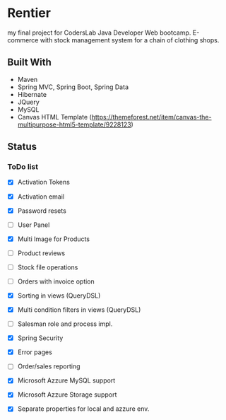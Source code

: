 # Rentier

my final project for CodersLab Java Developer Web bootcamp. 
E-commerce with stock management system for a chain of 
clothing shops.

## Built With

* Maven
* Spring MVC, Spring Boot, Spring Data
* Hibernate
* JQuery
* MySQL
* Canvas HTML Template (https://themeforest.net/item/canvas-the-multipurpose-html5-template/9228123)

## Status


### ToDo list

- [x] Activation Tokens
- [x] Activation email
- [x] Password resets
- [ ] User Panel
- [x] Multi Image for Products
- [ ] Product reviews
- [ ] Stock file operations
- [ ] Orders with invoice option
- [x] Sorting in views (QueryDSL)
- [x] Multi condition filters in views (QueryDSL)
- [ ] Salesman role and process impl.
- [x] Spring Security
- [x] Error pages
- [ ] Order/sales reporting
- [x] Microsoft Azzure MySQL support
- [x] Microsoft Azzure Storage support
- [x] Separate properties for local and azzure env.




